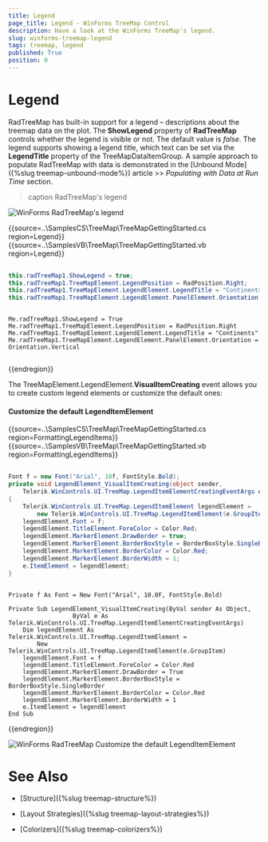 ```yaml
---
title: Legend
page_title: Legend - WinForms TreeMap Control
description: Have a look at the WinForms TreeMap's legend.  
slug: winforms-treemap-legend
tags: treemap, legend
published: True
position: 0
---
```


# Legend

RadTreeMap has built-in support for a legend – descriptions about the treemap data on the plot. The **ShowLegend** property of **RadTreeMap** controls whether the legend is visible or not. The default value is *false*. The legend supports showing a legend title, which text can be set via the **LegendTitle** property of the TreeMapDataItemGroup. A sample approach to populate RadTreeMap with data is demonstrated in the [Unbound Mode]({%slug treemap-unbound-mode%}) article >> *Populating with Data at Run Time* section. 

>caption RadTreeMap's legend

![WinForms RadTreeMap's legend](images/winforms-treemap-legend001.png)

{{source=..\SamplesCS\TreeMap\TreeMapGettingStarted.cs region=Legend}} 
{{source=..\SamplesVB\TreeMap\TreeMapGettingStarted.vb region=Legend}} 

````C#
 
this.radTreeMap1.ShowLegend = true;
this.radTreeMap1.TreeMapElement.LegendPosition = RadPosition.Right;
this.radTreeMap1.TreeMapElement.LegendElement.LegendTitle = "Continents";
this.radTreeMap1.TreeMapElement.LegendElement.PanelElement.Orientation = Orientation.Vertical;           

````
````VB.NET

Me.radTreeMap1.ShowLegend = True
Me.radTreeMap1.TreeMapElement.LegendPosition = RadPosition.Right
Me.radTreeMap1.TreeMapElement.LegendElement.LegendTitle = "Continents"
Me.radTreeMap1.TreeMapElement.LegendElement.PanelElement.Orientation = Orientation.Vertical


````

{{endregion}} 

The TreeMapElement.LegendElement.**VisualItemCreating** event allows you to create custom legend elements or customize the default ones:

#### Customize the default LegendItemElement

{{source=..\SamplesCS\TreeMap\TreeMapGettingStarted.cs region=FormattingLegendItems}} 
{{source=..\SamplesVB\TreeMap\TreeMapGettingStarted.vb region=FormattingLegendItems}} 

````C#
 
Font f = new Font("Arial", 10f, FontStyle.Bold);
private void LegendElement_VisualItemCreating(object sender, 
    Telerik.WinControls.UI.TreeMap.LegendItemElementCreatingEventArgs e)
{
    Telerik.WinControls.UI.TreeMap.LegendItemElement legendElement = 
        new Telerik.WinControls.UI.TreeMap.LegendItemElement(e.GroupItem);
    legendElement.Font = f;
    legendElement.TitleElement.ForeColor = Color.Red;
    legendElement.MarkerElement.DrawBorder = true;
    legendElement.MarkerElement.BorderBoxStyle = BorderBoxStyle.SingleBorder;
    legendElement.MarkerElement.BorderColor = Color.Red;
    legendElement.MarkerElement.BorderWidth = 1;
    e.ItemElement = legendElement;
}         

````
````VB.NET

Private f As Font = New Font("Arial", 10.0F, FontStyle.Bold)

Private Sub LegendElement_VisualItemCreating(ByVal sender As Object,
                  ByVal e As Telerik.WinControls.UI.TreeMap.LegendItemElementCreatingEventArgs)
    Dim legendElement As Telerik.WinControls.UI.TreeMap.LegendItemElement =
        New Telerik.WinControls.UI.TreeMap.LegendItemElement(e.GroupItem)
    legendElement.Font = f
    legendElement.TitleElement.ForeColor = Color.Red
    legendElement.MarkerElement.DrawBorder = True
    legendElement.MarkerElement.BorderBoxStyle = BorderBoxStyle.SingleBorder
    legendElement.MarkerElement.BorderColor = Color.Red
    legendElement.MarkerElement.BorderWidth = 1
    e.ItemElement = legendElement
End Sub

````

{{endregion}} 


![WinForms RadTreeMap Customize the default LegendItemElement](images/winforms-treemap-legend002.png)
 
# See Also

* [Structure]({%slug treemap-structure%}) 

* [Layout Strategies]({%slug treemap-layout-strategies%})

* [Colorizers]({%slug treemap-colorizers%})

